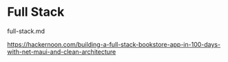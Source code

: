 # Full Stack

full-stack.md

https://hackernoon.com/building-a-full-stack-bookstore-app-in-100-days-with-net-maui-and-clean-architecture
